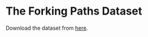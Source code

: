 
# The Forking Paths Dataset

Download the dataset from [here](../README.md#the-forking-paths-dataset).
